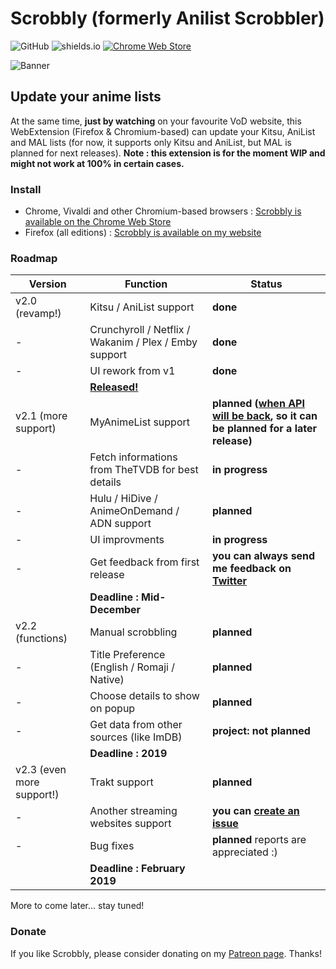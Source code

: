 # Scrobbly (formerly Anilist Scrobbler)

![GitHub](https://img.shields.io/github/license/leonekmi/anilist-scrobbler.svg)
![shields.io](https://img.shields.io/badge/browsers-chromium--based%2C%20firefox-green.svg)
[![Chrome Web Store](https://img.shields.io/chrome-web-store/v/bghcjdikmfopmhpgcocpgfefjppkfjpn.svg)](https://chrome.google.com/webstore/detail/scrobbly/bghcjdikmfopmhpgcocpgfefjppkfjpn)

![Banner](https://scrobbly.leonekmi.fr/banner_github.png)

## Update your anime lists

At the same time, **just by watching** on your favourite VoD website, this WebExtension (Firefox & Chromium-based) can update your Kitsu, AniList and MAL lists (for now, it supports only Kitsu and AniList, but MAL is planned for next releases).
**Note : this extension is for the moment WIP and might not work at 100% in certain cases.**

### Install

- Chrome, Vivaldi and other Chromium-based browsers : [Scrobbly is available on the Chrome Web Store](https://chrome.google.com/webstore/detail/scrobbly/bghcjdikmfopmhpgcocpgfefjppkfjpn)
- Firefox (all editions) : [Scrobbly is available on my website](https://scrobbly.leonekmi.fr/firefox/scrobbly-2.0.0-fx.xpi)

### Roadmap

| Version                   | Function                                                                                             | Status                                                                                                                                               |
|---------------------------|------------------------------------------------------------------------------------------------------|------------------------------------------------------------------------------------------------------------------------------------------------------|
| v2.0 (revamp!)            | Kitsu / AniList support                                                                              | **done**                                                                                                                                             |
| -                         | Crunchyroll / Netflix / Wakanim / Plex / Emby support                                                | **done**                                                                                                                                             |
| -                         | UI rework from v1                                                                                    | **done**                                                                                                                                             |
|                           | **[Released!](https://github.com/leonekmi/scrobbly/releases/tag/v2.0-epsilon)** |                                                                                                                                                      |
| v2.1 (more support)       | MyAnimeList support                                                                                  | **planned ([when API will be back](https://myanimelist.net/forum/?topicid=1740204&show=400#msg56198138), so it can be planned for a later release)** |
| -                         | Fetch informations from TheTVDB for best details                                                     | **in progress**                                                                                                                                          |
| -                         | Hulu / HiDive / AnimeOnDemand / ADN support                                                          | **planned**                                                                                                                                          |
| -                         | UI improvments                                                                                       | **in progress**                                                                                                                                      |
| -                         | Get feedback from first release                                                                      | **you can always send me feedback on [Twitter](https://twitter.com/leonekmi)**                                                                       |
|                           | **Deadline : Mid-December**                                                                          |                                                                                                                                                      |
| v2.2 (functions)          | Manual scrobbling                                                                                    | **planned**                                                                                                                                          |
| -                         | Title Preference (English / Romaji / Native)                                                         | **planned**                                                                                                                                          |
| -                         | Choose details to show on popup                                                                      | **planned**                                                                                                                                          |
| -                         | Get data from other sources (like ImDB)                                                              | **project: not planned**                                                                                                                             |
|                           | **Deadline : 2019**                                                                                  |                                                                                                                                                      |
| v2.3 (even more support!) | Trakt support                                                                                        | **planned**                                                                                                                                          |
| -                         | Another streaming websites support                                                                   | **you can [create an issue](https://github.com/leonekmi/scrobbly/issues/new)**                                                                       |
| -                         | Bug fixes                                                                                            | **planned** reports are appreciated :)                                                                                                               |
|                           | **Deadline : February 2019**                                                                         |                                                                                                                                                      |

More to come later... stay tuned!

### Donate

If you like Scrobbly, please consider donating on my [Patreon page](https://patreon.com/leonekmi). Thanks!

